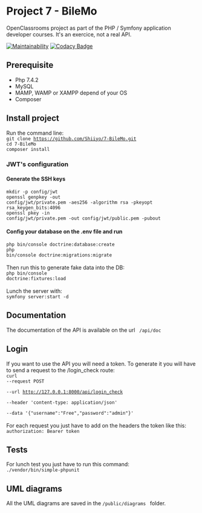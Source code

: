 # Project 7 - BileMo

OpenClassrooms project as part of the PHP / Symfony application developer courses. It's an exercice, not a real API.

[![Maintainability](https://api.codeclimate.com/v1/badges/a87a84353a720a496c96/maintainability)](https://codeclimate.com/github/Shiiyo/7-BileMo/maintainability)
[![Codacy Badge](https://app.codacy.com/project/badge/Grade/4a70928a83ff40a4a7aea6231c5dc760)](https://www.codacy.com/manual/Shiiyo/7-BileMo?utm_source=github.com&amp;utm_medium=referral&amp;utm_content=Shiiyo/7-BileMo&amp;utm_campaign=Badge_Grade)

## Prerequisite
-   Php 7.4.2
-   MySQL
-   MAMP, WAMP or XAMPP depend of your OS
-   Composer

## Install project
Run the command line: <br/>
<code>git clone <https://github.com/Shiiyo/7-BileMo.git></code><br/>
<code>cd 7-BileMo</code><br/>
<code>composer install</code><br/>

### JWT's configuration
#### Generate the SSH keys
<code>mkdir -p config/jwt</code><br/>
<code>openssl genpkey -out config/jwt/private.pem -aes256 -algorithm rsa -pkeyopt rsa_keygen_bits:4096</code><br/>
<code>openssl pkey -in config/jwt/private.pem -out config/jwt/public.pem -pubout</code>

#### Config your database on the .env file and run
<code>php bin/console doctrine:database:create</code><br/>
<code>php bin/console doctrine:migrations:migrate</code><br/><br/>
Then run this to generate fake data into the DB:<br/>
<code>php bin/console doctrine:fixtures:load</code><br/><br/>
Lunch the server with:<br/>
<code>symfony server:start -d</code>

## Documentation
The documentation of the API is available on the url <code> /api/doc </code>

## Login
If you want to use the API you will need a token. To generate it you will have to send a request to the /login_check route:</br>
<code>curl --request POST \
  --url <http://127.0.0.1:8000/api/login_check> \
  --header 'content-type: application/json' \
  --data '{"username":"Free","password":"admin"}'</code></br>
  </br>
  For each request you just have to add on the headers the token like this:
  <code>authorization: Bearer token</code>

## Tests
For lunch test you just have to run this command:</br>
<code>./vendor/bin/simple-phpunit</code>

## UML diagrams
All the UML diagrams are saved in the <code>/public/diagrams </code> folder.